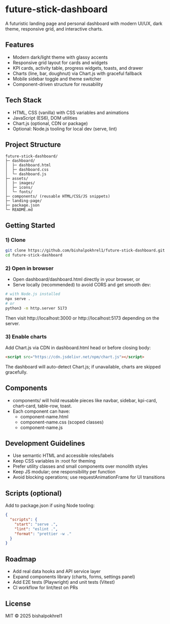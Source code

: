 # future-stick-dashboard

A futuristic landing page and personal dashboard with modern UI/UX, dark theme, responsive grid, and interactive charts.

## Features
- Modern dark/light theme with glassy accents
- Responsive grid layout for cards and widgets
- KPI cards, activity table, progress widgets, toasts, and drawer
- Charts (line, bar, doughnut) via Chart.js with graceful fallback
- Mobile sidebar toggle and theme switcher
- Component-driven structure for reusability

## Tech Stack
- HTML, CSS (vanilla) with CSS variables and animations
- JavaScript (ES6), DOM utilities
- Chart.js (optional, CDN or package)
- Optional: Node.js tooling for local dev (serve, lint)

## Project Structure
```
future-stick-dashboard/
├─ dashboard/
│  ├─ dashboard.html
│  ├─ dashboard.css
│  └─ dashboard.js
├─ assets/
│  ├─ images/
│  ├─ icons/
│  └─ fonts/
├─ components/ (reusable HTML/CSS/JS snippets)
├─ landing-page/
├─ package.json
└─ README.md
```

## Getting Started

### 1) Clone
```bash
git clone https://github.com/bishalpokhrel1/future-stick-dashboard.git
cd future-stick-dashboard
```

### 2) Open in browser
- Open dashboard/dashboard.html directly in your browser, or
- Serve locally (recommended) to avoid CORS and get smooth dev:
```bash
# with Node.js installed
npx serve .
# or
python3 -m http.server 5173
```
Then visit http://localhost:3000 or http://localhost:5173 depending on the server.

### 3) Enable charts
Add Chart.js via CDN in dashboard.html head or before closing body:
```html
<script src="https://cdn.jsdelivr.net/npm/chart.js"></script>
```
The dashboard will auto-detect Chart.js; if unavailable, charts are skipped gracefully.

## Components
- components/ will hold reusable pieces like navbar, sidebar, kpi-card, chart-card, table-row, toast.
- Each component can have:
  - component-name.html
  - component-name.css (scoped classes)
  - component-name.js

## Development Guidelines
- Use semantic HTML and accessible roles/labels
- Keep CSS variables in :root for theming
- Prefer utility classes and small components over monolith styles
- Keep JS modular; one responsibility per function
- Avoid blocking operations; use requestAnimationFrame for UI transitions

## Scripts (optional)
Add to package.json if using Node tooling:
```json
{
  "scripts": {
    "start": "serve .",
    "lint": "eslint .",
    "format": "prettier -w ."
  }
}
```

## Roadmap
- Add real data hooks and API service layer
- Expand components library (charts, forms, settings panel)
- Add E2E tests (Playwright) and unit tests (Vitest)
- CI workflow for lint/test on PRs

## License
MIT © 2025 bishalpokhrel1
